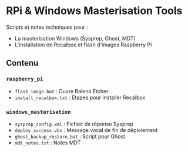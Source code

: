 # RPi & Windows Masterisation Tools

Scripts et notes techniques pour :
- La masterisation Windows (Sysprep, Ghost, MDT)
- L'installation de Recalbox et flash d'images Raspberry Pi

## Contenu

### `raspberry_pi`
- `flash_image.bat` : Ouvre Balena Etcher
- `install_recalbox.txt` : Étapes pour installer Recalbox

### `windows_masterisation`
- `sysprep_config.xml` : Fichier de réponse Sysprep
- `deploy_success.vbs` : Message vocal de fin de déploiement
- `ghost_backup_restore.bat` : Script pour Ghost
- `mdt_notes.txt` : Notes MDT

